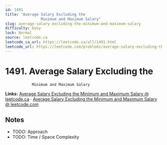 ```yaml
--- 
id: 1491
title: "Average Salary Excluding the
                Minimum and Maximum Salary"
slug: average-salary-excluding-the-minimum-and-maximum-salary
difficulty: Easy
lock: Normal
source: leetcode.ca
leetcode_ca_url: https://leetcode.ca/all/1491.html
leetcode_url: https://leetcode.com/problems/average-salary-excluding-the-minimum-and-maximum-salary/
---
```


# 1491. Average Salary Excluding the
                Minimum and Maximum Salary

**Links:** [Average Salary Excluding the
                Minimum and Maximum Salary @ leetcode.ca](https://leetcode.ca/all/1491.html) · [Average Salary Excluding the
                Minimum and Maximum Salary @ leetcode.com](https://leetcode.com/problems/average-salary-excluding-the-minimum-and-maximum-salary/)

## Notes
- TODO: Approach
- TODO: Time / Space Complexity
